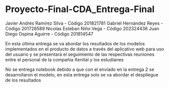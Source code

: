# Proyecto-Final-CDA_Entrega-Final

Javier Andrés Ramírez Silva - Código 201821781 
Gabriel Hernández Reyes - Código 201728589 
Nicolas Esteban Niño Vega - Código 202324436 
Juan Diego Ospina Aguirre - Código 201814547 

En esta última entrega se va abordar los resultados de los modelos implementados en el producto de datos a través del aplicativo web para uso del usuario y se presentará el seguimiento de las respectivas reuniones entre el personal de la compañia Xenital y los estudianes

No se entrega notebook debido a que con el enviado en la entrega 2 se desarrollaron el modelo, en esta entrega solo se va abordar el despliegue de los resultados
